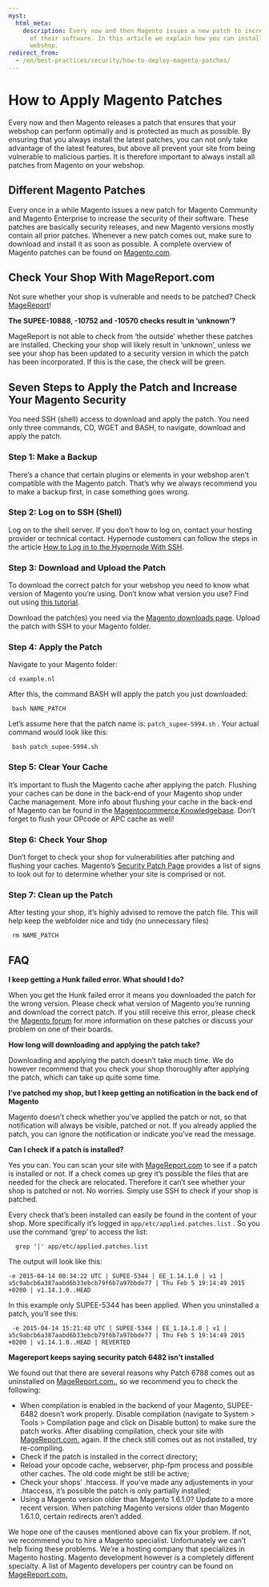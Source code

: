 ```yaml
---
myst:
  html_meta:
    description: Every now and then Magento issues a new patch to increase the security
      of their software. In this article we explain how you can install them on your
      webshop.
redirect_from:
  - /en/best-practices/security/how-to-deploy-magento-patches/
---
```


<!-- source: https://support.hypernode.com/en/best-practices/security/how-to-deploy-magento-patches/ -->

# How to Apply Magento Patches

Every now and then Magento releases a patch that ensures that your webshop can perform optimally and is protected as much as possible. By ensuring that you always install the latest patches, you can not only take advantage of the latest features, but above all prevent your site from being vulnerable to malicious parties. It is therefore important to always install all patches from Magento on your webshop.

## Different Magento Patches

Every once in a while Magento issues a new patch for Magento Community and Magento Enterprise to increase the security of their software. These patches are basically security releases, and new Magento versions mostly contain all prior patches. Whenever a new patch comes out, make sure to download and install it as soon as possible. A complete overview of Magento patches can be found on [Magento.com](https://magento.com/security/patches).

## Check Your Shop With MageReport.com

Not sure whether your shop is vulnerable and needs to be patched? Check [MageReport](https://www.magereport.com/)!

**The SUPEE-10888, -10752 and -10570 checks result in ‘unknown’?**

MageReport is not able to check from ‘the outside’ whether these patches are installed. Checking your shop will likely result in ‘unknown’, unless we see your shop has been updated to a security version in which the patch has been incorporated. If this is the case, the check will be green.

## Seven Steps to Apply the Patch and Increase Your Magento Security

You need SSH (shell) access to download and apply the patch. You need only three commands, CD, WGET and BASH, to navigate, download and apply the patch.

### Step 1: Make a Backup

There’s a chance that certain plugins or elements in your webshop aren’t compatible with the Magento patch. That’s why we always recommend you to make a backup first, in case something goes wrong.

### Step 2: Log on to SSH (Shell)

Log on to the shell server. If you don’t how to log on, contact your hosting provider or technical contact. Hypernode customers can follow the steps in the article [How to Log in to the Hypernode With SSH](https://support.hypernode.com/en/hypernode/ssh/how-to-log-in-to-the-hypernode-with-ssh).

### Step 3: Download and Upload the Patch

To download the correct patch for your webshop you need to know what version of Magento you’re using. Don’t know what version you use? Find out using [this tutorial](https://www.euperia.com/development/how-to-find-the-magento-version/844).

Download the patch(es) you need via the [Magento downloads page](http://magento.com/security/patches). Upload the patch with SSH to your Magento folder.

### Step 4: Apply the Patch

Navigate to your Magento folder:

```nginx
cd example.nl
```

After this, the command BASH will apply the patch you just downloaded:

```nginx
 bash NAME_PATCH
```

Let’s assume here that the patch name is: `patch_supee-5994.sh` . Your actual command would look like this:

```nginx
 bash patch_supee-5994.sh
```

### Step 5: Clear Your Cache

It’s important to flush the Magento cache after applying the patch. Flushing your caches can be done in the back-end of your Magento shop under Cache management. More info about flushing your cache in the back-end of Magento can be found in the [Magentocommerce Knowledgebase](http://www.magentocommerce.com/knowledge-base/entry/cache-storage-management/%09200). Don’t forget to flush your OPcode or APC cache as well!

### Step 6: Check Your Shop

Don’t forget to check your shop for vulnerabilities after patching and flushing your caches. Magento’s [Security Patch Page](http://magento.com/security-patch) provides a list of signs to look out for to determine whether your site is comprised or not.

### Step 7: Clean up the Patch

After testing your shop, it’s highly advised to remove the patch file. This will help keep the webfolder nice and tidy (no unnecessary files)

```nginx
 rm NAME_PATCH
```

## FAQ

**I keep getting a Hunk failed error. What should I do?**

When you get the Hunk failed error it means you downloaded the patch for the wrong version. Please check what version of Magento you’re running and download the correct patch. If you still receive this error, please check the [Magento forum](http://community.magento.com/) for more information on these patches or discuss your problem on one of their boards.

**How long will downloading and applying the patch take?**

Downloading and applying the patch doesn’t take much time. We do however recommend that you check your shop thoroughly after applying the patch, which can take up quite some time.

**I’ve patched my shop, but I keep getting an notification in the back end of Magento**

Magento doesn’t check whether you’ve applied the patch or not, so that notification will always be visible, patched or not. If you already applied the patch, you can ignore the notification or indicate you’ve read the message.

**Can I check if a patch is installed?**

Yes you can. You can scan your site with [MageReport.com](http://www.magereport.com/) to see if a patch is installed or not. If a check comes up grey it’s possible the files that are needed for the check are relocated. Therefore it can’t see whether your shop is patched or not. No worries. Simply use SSH to check if your shop is patched.

Every check that’s been installed can easily be found in the content of your shop. More specifically it’s logged in `app/etc/applied.patches.list` . So you use the command ‘grep’ to access the list:

```nginx
  grep '|' app/etc/applied.patches.list
```

The output will look like this:

```nginx
-e 2015-04-14 08:34:22 UTC | SUPEE-5344 | EE_1.14.1.0 | v1 | a5c9abcb6a387aabd6b33ebcb79f6b7a97bbde77 | Thu Feb 5 19:14:49 2015 +0200 | v1.14.1.0..HEAD
```

In this example only SUPEE-5344 has been applied. When you uninstalled a patch, you’ll see this:

```nginx
 -e 2015-04-14 15:21:48 UTC | SUPEE-5344 | EE_1.14.1.0 | v1 | a5c9abcb6a387aabd6b33ebcb79f6b7a97bbde77 | Thu Feb 5 19:14:49 2015 +0200 | v1.14.1.0..HEAD | REVERTED
```

**Magereport keeps saying security patch 6482 isn’t installed**

We found out that there are several reasons why Patch 6788 comes out as uninstalled on [MageReport.com.](https://www.magereport.com/page/support), so we recommend you to check the following:

- When compilation is enabled in the backend of your Magento, SUPEE-6482 doesn’t work properly. Disable compilation (navigate to System > Tools > Compilation page and click on Disable button) to make sure the patch works. After disabling compilation, check your site with [MageReport.com.](https://www.magereport.com/page/support) again. If the check still comes out as not installed, try re-compiling.
- Check if the patch is installed in the correct directory;
- Reload your opcode cache, webserver, php-fpm process and possible other caches. The old code might be still be active;
- Check your shops’ .htaccess. If you’ve made any adjustements in your .htaccess, it’s possible the patch is only partially installed;
- Using a Magento version older than Magento 1.6.1.0? Update to a more recent version. When patching Magento versions older than Magento 1.6.1.0, certain redirects aren’t added.

We hope one of the causes mentioned above can fix your problem. If not, we recommend you to hire a Magento specialist. Unfortunately we can’t help fixing these problems. We’re a hosting company that specializes in Magento hosting. Magento development however is a completely different specialty. A list of Magento developers per country can be found on [MageReport.com.](https://www.magereport.com/page/support)
